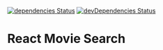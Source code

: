 [![dependencies Status](https://david-dm.org/marcobiedermann/react-movie-search/status.svg)](https://david-dm.org/marcobiedermann/react-movie-search)
[![devDependencies Status](https://david-dm.org/marcobiedermann/react-movie-search/dev-status.svg)](https://david-dm.org/marcobiedermann/react-movie-search?type=dev)

# React Movie Search
